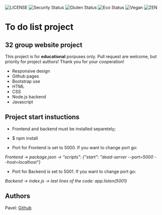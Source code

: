 ![LICENSE](https://img.shields.io/badge/license-MIT-blue.svg?style=flat-square)
![Security Status](https://img.shields.io/security-headers?label=Security&url=https%3A%2F%2Fgithub.com&style=flat-square)
![Gluten Status](https://img.shields.io/badge/Gluten-Free-green.svg)
![Eco Status](https://img.shields.io/badge/ECO-Friendly-green.svg)
![Vegan](https://img.shields.io/badge/Vegan-%F0%9F%8D%83-green)
![ZEN](https://img.shields.io/badge/ZEN-Positive-yellowgreen)

# To do list project

## 32 group website project

This project is for **educational** porpuses only. Pull request are welcome, but priority for project authors! Thank you for your cooperation!

-   Responsive design
-   Github pages
-   Bootstrap use
-   HTML
-   CSS
-   Node.js backend
-   Javascript

## Project start instuctions

-   Frontend and backend must be installed separetely;

-   $ npm install

-   Port for Frontend is set to 5000. If you want to change port go:

_Frontend -> package.json -> "scripts": {"start": "dead-server --port=5000 --host=localhost"}_

-   Port for Backend is set to 5001. If you want to change port go:

_Backend -> index.js -> last lines of the code: app.listen(5001)_

## Authors

Pavel: [Github](https://github.com/nsn1930)
